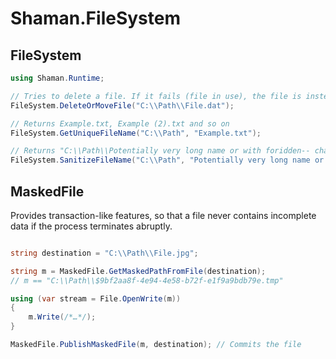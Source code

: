 # Shaman.FileSystem

## FileSystem
```csharp
using Shaman.Runtime;

// Tries to delete a file. If it fails (file in use), the file is instead renamed.
FileSystem.DeleteOrMoveFile("C:\\Path\\File.dat");

// Returns Example.txt, Example (2).txt and so on
FileSystem.GetUniqueFileName("C:\\Path", "Example.txt");

// Returns "C:\\Path\\Potentially very long name or with foridden-- chars.jpg" (truncated if above Win32 limits)
FileSystem.SanitizeFileName("C:\\Path", "Potentially very long name or with foridden*/ chars.jpg");
```
## MaskedFile
Provides transaction-like features, so that a file never contains incomplete data if the process terminates abruptly.
```csharp

string destination = "C:\\Path\\File.jpg";

string m = MaskedFile.GetMaskedPathFromFile(destination);
// m == "C:\\Path\\$9bf2aa8f-4e94-4e58-b72f-e1f9a9bdb79e.tmp"

using (var stream = File.OpenWrite(m))
{
    m.Write(/*…*/);
}

MaskedFile.PublishMaskedFile(m, destination); // Commits the file

